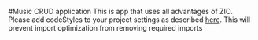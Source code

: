 #Music CRUD application
This is app that uses all advantages of ZIO.
Please add codeStyles to your project settings as described [here](https://www.jetbrains.com/help/idea/copying-code-style-settings.html).
This will prevent import optimization from removing required imports